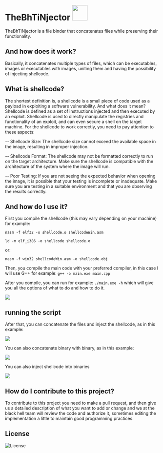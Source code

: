 # TheBhTiNjector <img img src="https://media.giphy.com/media/12oufCB0MyZ1Go/giphy.gif" width="50">
TheBhTiNjector is a file binder that concatenates files while preserving their functionality.

## And how does it work?
Basically, it concatenates multiple types of files, which can be executables, images or executables with images, uniting them and having the possibility of injecting shellcode.

## What is shellcode?
The shortest definition is, a shellcode is a small piece of code used as a payload in exploiting a software vulnerability. And what does it mean? Shellcode is defined as a set of instructions injected and then executed by an exploit. Shellcode is used to directly manipulate the registries and functionality of an exploit, and can even secure a shell on the target machine. For the shellcode to work correctly, you need to pay attention to these aspects:

-- Shellcode Size: The shellcode size cannot exceed the available space in the image, resulting in improper injection.

-- Shellcode Format: The shellcode may not be formatted correctly to run on the target architecture. Make sure the shellcode is compatible with the architecture of the system where the image will run.

-- Poor Testing: If you are not seeing the expected behavior when opening the image, it is possible that your testing is incomplete or inadequate. Make sure you are testing in a suitable environment and that you are observing the results correctly.

## And how do I use it?
First you compile the shellcode (this may vary depending on your machine) for example: 

```nasm -f elf32 -o shellcode.o shellcodeWin.asm```
   
```ld -m elf_i386 -o shellcode shellcode.o```

or: 

```nasm -f win32 shellcodeWin.asm -o shellcode.obj```

Then, you compile the main code with your preferred compiler, in this case I will use G++ for example: ```g++ -o main.exe main.cpp```

After you compile, you can run for example: ```./main.exe -h``` which will give you all the options of what to do and how to do it.

<img src="img/banner3.jpg">

## running the script
After that, you can concatenate the files and inject the shellcode, as in this example:

<img src="img/runningscript.jpg">

You can also concatenate binary with binary, as in this example:

<img src="img/skip.png">

You can also inject shellcode into binaries

<img src="img/bintobin.png">

## How do I contribute to this project?
To contribute to this project you need to make a pull request, and then give us a detailed description of what you want to add or change and we at the black hell team will review the code and authorize it, sometimes editing the implementation a little to maintain good programming practices.

## License
<img src="https://img.shields.io/badge/License-MIT-blue?color=blue&style=for-the-badge" alt="License" />
